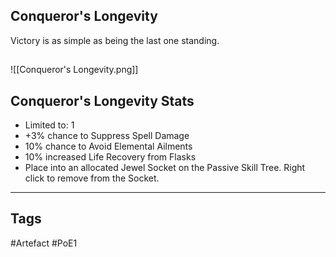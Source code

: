 ## Conqueror's Longevity
Victory is as simple as being the last one standing.
##
![[Conqueror's Longevity.png]]
## Conqueror's Longevity Stats
- Limited to: 1
- +3% chance to Suppress Spell Damage
- 10% chance to Avoid Elemental Ailments
- 10% increased Life Recovery from Flasks
- Place into an allocated Jewel Socket on the Passive Skill Tree. Right click to remove from the Socket.


---
## Tags
#Artefact
#PoE1